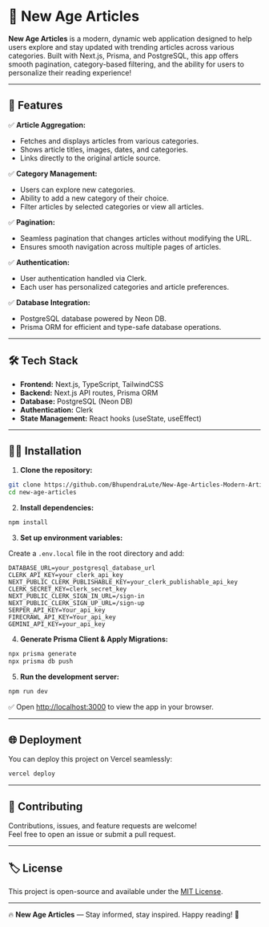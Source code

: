 
# 📰 New Age Articles

**New Age Articles** is a modern, dynamic web application designed to help users explore and stay updated with trending articles across various categories. Built with Next.js, Prisma, and PostgreSQL, this app offers smooth pagination, category-based filtering, and the ability for users to personalize their reading experience!

---

## 🚀 Features

✅ **Article Aggregation:**  
- Fetches and displays articles from various categories.  
- Shows article titles, images, dates, and categories.  
- Links directly to the original article source.  

✅ **Category Management:**  
- Users can explore new categories.  
- Ability to add a new category of their choice.  
- Filter articles by selected categories or view all articles.

✅ **Pagination:**  
- Seamless pagination that changes articles without modifying the URL.  
- Ensures smooth navigation across multiple pages of articles.

✅ **Authentication:**  
- User authentication handled via Clerk.  
- Each user has personalized categories and article preferences.

✅ **Database Integration:**  
- PostgreSQL database powered by Neon DB.  
- Prisma ORM for efficient and type-safe database operations.

---

## 🛠️ Tech Stack

- **Frontend:** Next.js, TypeScript, TailwindCSS
- **Backend:** Next.js API routes, Prisma ORM
- **Database:** PostgreSQL (Neon DB)
- **Authentication:** Clerk
- **State Management:** React hooks (useState, useEffect)

---

## 🧑‍💻 Installation

1. **Clone the repository:**

```bash
git clone https://github.com/BhupendraLute/New-Age-Articles-Modern-Article-Aggregation-App.git
cd new-age-articles
```

2. **Install dependencies:**

```bash
npm install
```

3. **Set up environment variables:**  

Create a `.env.local` file in the root directory and add:

```
DATABASE_URL=your_postgresql_database_url
CLERK_API_KEY=your_clerk_api_key
NEXT_PUBLIC_CLERK_PUBLISHABLE_KEY=your_clerk_publishable_api_key
CLERK_SECRET_KEY=clerk_secret_key
NEXT_PUBLIC_CLERK_SIGN_IN_URL=/sign-in
NEXT_PUBLIC_CLERK_SIGN_UP_URL=/sign-up
SERPER_API_KEY=Your_api_key
FIRECRAWL_API_KEY=Your_api_key
GEMINI_API_KEY=your_api_key
```

4. **Generate Prisma Client & Apply Migrations:**

```bash
npx prisma generate
npx prisma db push
```

5. **Run the development server:**

```bash
npm run dev
```

✅ Open [http://localhost:3000](http://localhost:3000) to view the app in your browser.

---

## 🌐 Deployment

You can deploy this project on Vercel seamlessly:

```bash
vercel deploy
```

---

## 🤝 Contributing

Contributions, issues, and feature requests are welcome!  
Feel free to open an issue or submit a pull request.

---

## 🏷️ License

This project is open-source and available under the [MIT License](LICENSE).

---

🔥 **New Age Articles** — Stay informed, stay inspired. Happy reading! 🎉
